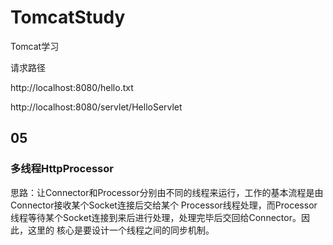 # TomcatStudy
Tomcat学习


请求路径 

http://localhost:8080/hello.txt

http://localhost:8080/servlet/HelloServlet


## 05
### 多线程HttpProcessor
思路：让Connector和Processor分别由不同的线程来运行，工作的基本流程是由Connector接收某个Socket连接后交给某个
Processor线程处理，而Processor线程等待某个Socket连接到来后进行处理，处理完毕后交回给Connector。因此，这里的
核心是要设计一个线程之间的同步机制。